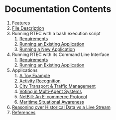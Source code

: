 # Documentation Contents

1. [Features](features.md)
2. [File Description](file-description.md)
3. Running RTEC with a bash execution script
   1. [Requirements](requirements.md)
   2. [Running an Existing Application](existing-apps.md) 
   3. [Running a New Application](new-apps.md)
4. Running RTEC with its Command Line Interface 
   1. [Requirements](cli-requirements.md)
   2. [Running an Existing Application](cli-existing-apps.md)
5. Applications
   1. [A Toy Example](../examples/toy/toy_readme.md) 
   2. [Activity Recognition](../examples/caviar/caviar_readme.md)
   3. [City Transport & Traffic Management](../examples/ctm/ctm_readme.md)
   4. [Voting in Multi-Agent Systems](../examples/voting/voting_readme.md)
   5. [NetBill: An E-commerce Protocol](../examples/netbill/netbill_readme.md)
   6. [Maritime Situational Awareness](../examples/maritime/maritime_readme.md)
6. [Reasoning over Historical Data vs a Live Stream](input_mode.md)
7. [References](references.md)

